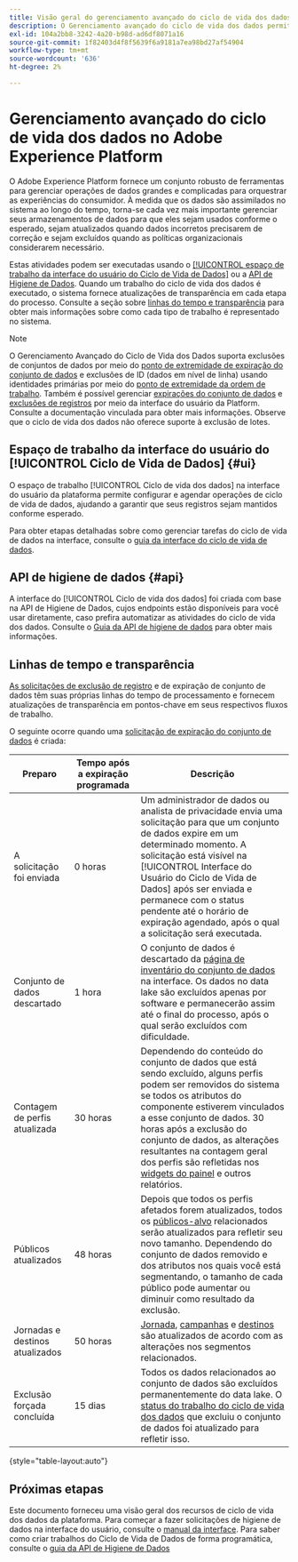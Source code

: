 ```yaml
---
title: Visão geral do gerenciamento avançado do ciclo de vida dos dados
description: O Gerenciamento avançado do ciclo de vida dos dados permite gerenciar o ciclo de vida dos dados atualizando ou removendo registros desatualizados ou imprecisos.
exl-id: 104a2bb8-3242-4a20-b98d-ad6df8071a16
source-git-commit: 1f82403d4f8f5639f6a9181a7ea98bd27af54904
workflow-type: tm+mt
source-wordcount: '636'
ht-degree: 2%

---
```


# Gerenciamento avançado do ciclo de vida dos dados no Adobe Experience Platform

O Adobe Experience Platform fornece um conjunto robusto de ferramentas para gerenciar operações de dados grandes e complicadas para orquestrar as experiências do consumidor. À medida que os dados são assimilados no sistema ao longo do tempo, torna-se cada vez mais importante gerenciar seus armazenamentos de dados para que eles sejam usados conforme o esperado, sejam atualizados quando dados incorretos precisarem de correção e sejam excluídos quando as políticas organizacionais considerarem necessário.

<!-- Platform's data lifecycle capabilities allow you to manage your stored data through the following:

* Scheduling automated dataset expirations
* Deleting individual records from one or all datasets

>[!IMPORTANT]
>
>Record deletes are meant to be used for data cleansing, removing anonymous data, or data minimization. They are **not** to be used for data subject rights requests (compliance) as pertaining to privacy regulations like the General Data Protection Regulation (GDPR). For all compliance use cases, use [Adobe Experience Platform Privacy Service](../privacy-service/home.md) instead. -->

Estas atividades podem ser executadas usando o [[!UICONTROL espaço de trabalho da interface do usuário do Ciclo de Vida de Dados]](#ui) ou a [API de Higiene de Dados](#api). Quando um trabalho do ciclo de vida dos dados é executado, o sistema fornece atualizações de transparência em cada etapa do processo. Consulte a seção sobre [linhas do tempo e transparência](#timelines-and-transparency) para obter mais informações sobre como cada tipo de trabalho é representado no sistema.

>[!NOTE]
>
>O Gerenciamento Avançado do Ciclo de Vida dos Dados suporta exclusões de conjuntos de dados por meio do [ponto de extremidade de expiração do conjunto de dados](./api/dataset-expiration.md) e exclusões de ID (dados em nível de linha) usando identidades primárias por meio do [ponto de extremidade da ordem de trabalho](./api/workorder.md). Também é possível gerenciar [expirações do conjunto de dados](./ui/dataset-expiration.md) e [exclusões de registros](./ui/record-delete.md) por meio da interface do usuário da Platform. Consulte a documentação vinculada para obter mais informações. Observe que o ciclo de vida dos dados não oferece suporte à exclusão de lotes.

## Espaço de trabalho da interface do usuário do [!UICONTROL Ciclo de Vida de Dados] {#ui}

O espaço de trabalho [!UICONTROL Ciclo de vida dos dados] na interface do usuário da plataforma permite configurar e agendar operações de ciclo de vida de dados, ajudando a garantir que seus registros sejam mantidos conforme esperado.

Para obter etapas detalhadas sobre como gerenciar tarefas do ciclo de vida de dados na interface, consulte o [guia da interface do ciclo de vida de dados](./ui/overview.md).

## API de higiene de dados {#api}

A interface do [!UICONTROL Ciclo de vida dos dados] foi criada com base na API de Higiene de Dados, cujos endpoints estão disponíveis para você usar diretamente, caso prefira automatizar as atividades do ciclo de vida dos dados. Consulte o [Guia da API de higiene de dados](./api/overview.md) para obter mais informações.

## Linhas de tempo e transparência

[As solicitações de exclusão de registro](./ui/record-delete.md) e de expiração de conjunto de dados têm suas próprias linhas do tempo de processamento e fornecem atualizações de transparência em pontos-chave em seus respectivos fluxos de trabalho.

<!-- ### Dataset expirations {#dataset-expiration-transparency} -->

O seguinte ocorre quando uma [solicitação de expiração do conjunto de dados](./ui/dataset-expiration.md) é criada:

| Preparo | Tempo após a expiração programada | Descrição |
| --- | --- | --- |
| A solicitação foi enviada | 0 horas | Um administrador de dados ou analista de privacidade envia uma solicitação para que um conjunto de dados expire em um determinado momento. A solicitação está visível na [!UICONTROL Interface do Usuário do Ciclo de Vida de Dados] após ser enviada e permanece com o status pendente até o horário de expiração agendado, após o qual a solicitação será executada. |
| Conjunto de dados descartado | 1 hora | O conjunto de dados é descartado da [página de inventário do conjunto de dados](../catalog/datasets/user-guide.md) na interface. Os dados no data lake são excluídos apenas por software e permanecerão assim até o final do processo, após o qual serão excluídos com dificuldade. |
| Contagem de perfis atualizada | 30 horas | Dependendo do conteúdo do conjunto de dados que está sendo excluído, alguns perfis podem ser removidos do sistema se todos os atributos do componente estiverem vinculados a esse conjunto de dados. 30 horas após a exclusão do conjunto de dados, as alterações resultantes na contagem geral dos perfis são refletidas nos [widgets do painel](../dashboards/guides/profiles.md#profile-count-trend) e outros relatórios. |
| Públicos atualizados | 48 horas | Depois que todos os perfis afetados forem atualizados, todos os [públicos-alvo](../segmentation/home.md) relacionados serão atualizados para refletir seu novo tamanho. Dependendo do conjunto de dados removido e dos atributos nos quais você está segmentando, o tamanho de cada público pode aumentar ou diminuir como resultado da exclusão. |
| Jornadas e destinos atualizados | 50 horas | [Jornada](https://experienceleague.adobe.com/docs/journey-optimizer/using/orchestrate-journeys/about-journeys/journey.html), [campanhas](https://experienceleague.adobe.com/docs/journey-optimizer/using/campaigns/get-started-with-campaigns.html) e [destinos](../destinations/home.md) são atualizados de acordo com as alterações nos segmentos relacionados. |
| Exclusão forçada concluída | 15 dias | Todos os dados relacionados ao conjunto de dados são excluídos permanentemente do data lake. O [status do trabalho do ciclo de vida dos dados](./ui/browse.md#view-details) que excluiu o conjunto de dados foi atualizado para refletir isso. |

{style="table-layout:auto"}

<!-- ### Record deletes {#record-delete-transparency}

The following takes place when a [record delete request](./ui/record-delete.md) is created:

| Stage | Time after request submission | Description |
| --- | --- | --- |
| Request is submitted | 0 hours | A data steward or privacy analyist submits a record delete request. The request is visible in the [!UICONTROL Data Lifecycle UI] after it has been submitted. |
| Profile lookups updated | 3 hours | The change in profile counts caused by the deleted identity are reflected in [dashboard widgets](../dashboards/guides/profiles.md#profile-count-trend) and other reports. |
| Segments updated | 24 hours | Once profiles are removed, all related [segments](../segmentation/home.md) are updated to reflect their new size. |
| Journeys and destinations updated | 26 hours | [Journeys](https://experienceleague.adobe.com/docs/journey-optimizer/using/orchestrate-journeys/about-journeys/journey.html), [campaigns](https://experienceleague.adobe.com/docs/journey-optimizer/using/campaigns/get-started-with-campaigns.html), and [destinations](../destinations/home.md) are updated according to changes in related segments. |
| Records soft deleted in data lake | 7 days | The data is soft deleted from the data lake. |
| Data vacuuming completed | 14 days | The [status of the lifecycle job](./ui/browse.md#view-details) updates to indicate that the job has completed, meaning that data vacuuming has been completed on the data lake and the relevant records have been hard deleted. |

{style="table-layout:auto"} -->

## Próximas etapas

Este documento forneceu uma visão geral dos recursos de ciclo de vida dos dados da plataforma. Para começar a fazer solicitações de higiene de dados na interface do usuário, consulte o [manual da interface](./ui/overview.md). Para saber como criar trabalhos do Ciclo de Vida de Dados de forma programática, consulte o [guia da API de Higiene de Dados](./api/overview.md)

